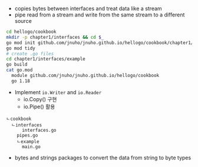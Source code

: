 











- copies bytes between interfaces and treat data like a stream
- pipe read from a stream and write from the same stream to a different source

```sh
cd hellogo/cookbook
mkdir -p chapter1/interfaces && cd $_
go mod init github.com/jnuho/jnuho.github.io/hellogo/cookbook/chapter1/interfaces
go mod tidy
# create .go files
cd chapter1/interfaces/example
go build
cat go.mod
  module github.com/jnuho/jnuho.github.io/hellogo/cookbook
  go 1.18
```

- Implement `io.Writer` and `io.Reader`
  - io.Copy() 구현
  - io.Pipe() 활용

```
ㄴcookbook
  ㄴinterfaces
      interfaces.go
    pipes.go
    ㄴexample
      main.go
```

- bytes and strings packages to convert the data from string to byte types

